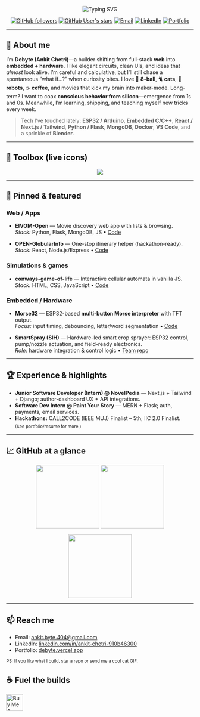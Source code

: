<!-- Centered banner -->
<p align="center">
  <img src="https://readme-typing-svg.demolab.com?font=Fira+Code&size=28&pause=1200&center=true&vCenter=true&width=800&lines=Hey%2C+I'm+Debyte+(Ankit+Chetri)!;I+build+for+web+%E2%86%92+hardware+%E2%86%92+%F0%9F%A4%96+emergent+ideas;Caffeine%2C+cats%2C+robots%2C+and+good+mornings+%E2%98%95%EF%B8%8F" alt="Typing SVG" />
</p>

<p align="center">
  <a href="https://github.com/Debyte404"><img alt="GitHub followers" src="https://img.shields.io/github/followers/Debyte404?style=for-the-badge&logo=github"></a>
  <a href="https://github.com/Debyte404?tab=stars"><img alt="GitHub User's stars" src="https://img.shields.io/github/stars/Debyte404?affiliations=OWNER&style=for-the-badge"></a>
  <a href="mailto:ankit.byte.404@gmail.com"><img alt="Email" src="https://img.shields.io/badge/Email-ankit.byte.404%40gmail.com-blue?style=for-the-badge&logo=gmail"></a>
  <a href="https://linkedin.com/in/ankit-chetri-910b46300"><img alt="LinkedIn" src="https://img.shields.io/badge/LinkedIn-Ankit%20Chetri-0A66C2?style=for-the-badge&logo=linkedin"></a>
  <a href="https://debyte.vercel.app/"><img alt="Portfolio" src="https://img.shields.io/badge/Portfolio-debyte.vercel.app-black?style=for-the-badge&logo=vercel"></a>
</p>

---

## 🧠 About me

I’m **Debyte (Ankit Chetri)**—a builder shifting from full-stack **web** into **embedded + hardware**. I like elegant circuits, clean UIs, and ideas that *almost* look alive. I’m careful and calculative, but I’ll still chase a spontaneous “what if…?” when curiosity bites. I love 🎱 **8-ball**, 🐈 **cats**, 🤖 **robots**, ☕ **coffee**, and movies that kick my brain into maker-mode. Long-term? I want to coax **conscious behavior from silicon**—emergence from 1s and 0s. Meanwhile, I’m learning, shipping, and teaching myself new tricks every week.

> Tech I’ve touched lately: **ESP32 / Arduino**, **Embedded C/C++**, **React / Next.js / Tailwind**, **Python / Flask**, **MongoDB**, **Docker**, **VS Code**, and a sprinkle of **Blender**.

---

## 🔧 Toolbox (live icons)

<p align="center">
  <img src="https://skillicons.dev/icons?i=cpp,c,python,js,ts,html,css,react,nextjs,tailwind,nodejs,flask,django,mongodb,docker,git,arduino,raspberrypi,linux,vscode,blender&perline=10" />
</p>

---

## 🚀 Pinned & featured

### Web / Apps
- **EIVOM-Open** — Movie discovery web app with lists & browsing.  
  _Stack:_ Python, Flask, MongoDB, JS • [Code](https://github.com/Debyte404/EIVOM-Open)
  
- **OPEN-GlobularInfo** — One-stop itinerary helper (hackathon-ready).  
  _Stack:_ React, Node.js/Express • [Code](https://github.com/Debyte404/OPEN-GlobularInfo)

### Simulations & games
- **conways-game-of-life** — Interactive cellular automata in vanilla JS.  
  _Stack:_ HTML, CSS, JavaScript • [Code](https://github.com/Debyte404/conways-game-of-life)

### Embedded / Hardware
- **Morse32** — ESP32-based **multi-button Morse interpreter** with TFT output.  
  _Focus:_ input timing, debouncing, letter/word segmentation • [Code](https://github.com/Debyte404/Morse32)

- **SmartSpray (SIH)** — Hardware-led smart crop sprayer: ESP32 control, pump/nozzle actuation, and field-ready electronics.  
  _Role:_ hardware integration & control logic • [Team repo](https://github.com/slyeet03/SmartSpray)

---

## 🏆 Experience & highlights
- **Junior Software Developer (Intern) @ NovelPedia** — Next.js + Tailwind + Django; author-dashboard UX + API integrations.  
- **Software Dev Intern @ Paint Your Story** — MERN + Flask; auth, payments, email services.  
- **Hackathons:** CALL2CODE (IEEE MUJ) Finalist – 5th; IIC 2.0 Finalist.  
<sub>(See portfolio/resume for more.)</sub>

---

## 📈 GitHub at a glance

<p align="center">
  <img height="170" src="https://github-readme-stats.vercel.app/api?username=Debyte404&show_icons=true&hide_title=true" />
  <img height="170" src="https://github-readme-streak-stats.herokuapp.com?user=Debyte404" />
</p>
<p align="center">
  <img height="170" src="https://github-readme-stats.vercel.app/api/top-langs/?username=Debyte404&layout=compact" />
</p>

---

## 📫 Reach me
- Email: [ankit.byte.404@gmail.com](mailto:ankit.byte.404@gmail.com)
- LinkedIn: [linkedin.com/in/ankit-chetri-910b46300](https://www.linkedin.com/in/ankit-chetri-910b46300)
- Portfolio: [debyte.vercel.app](https://debyte.vercel.app)

<sub>PS: If you like what I build, star a repo or send me a cool cat GIF.</sub>

## ☕ Fuel the builds
<a href="https://www.buymeacoffee.com/debyte" target="_blank">
  <img src="https://cdn.buymeacoffee.com/buttons/v2/default-yellow.png" alt="Buy Me A Coffee" height="45" />
</a>
